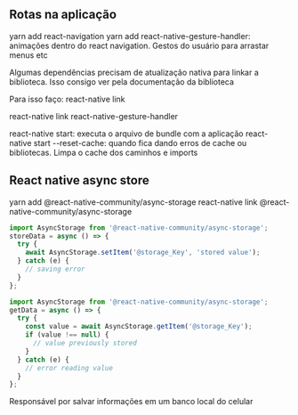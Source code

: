 ## Rotas na aplicação

yarn add react-navigation
yarn add react-native-gesture-handler: animações dentro do react navigation. Gestos do usuário para arrastar menus etc

Algumas dependências precisam de atualização nativa para linkar a biblioteca. Isso consigo ver pela documentação da biblioteca

Para isso faço: react-native link

react-native link react-native-gesture-handler

react-native start: executa o arquivo de bundle com a aplicação
react-native start --reset-cache: quando fica dando erros de cache ou bibliotecas. Limpa o cache dos caminhos e imports

## React native async store

yarn add @react-native-community/async-storage
react-native link @react-native-community/async-storage

```javascript
import AsyncStorage from '@react-native-community/async-storage';
storeData = async () => {
  try {
    await AsyncStorage.setItem('@storage_Key', 'stored value');
  } catch (e) {
    // saving error
  }
};
```

```javascript
import AsyncStorage from '@react-native-community/async-storage';
getData = async () => {
  try {
    const value = await AsyncStorage.getItem('@storage_Key');
    if (value !== null) {
      // value previously stored
    }
  } catch (e) {
    // error reading value
  }
};
```

Responsável por salvar informações em um banco local do celular
